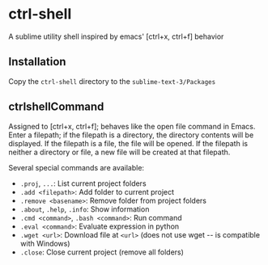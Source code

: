 # ctrl-shell
A sublime utility shell inspired by emacs' [ctrl+x, ctrl+f] behavior

## Installation
Copy the ```ctrl-shell``` directory to the ```sublime-text-3/Packages``` 

## ctrlshellCommand
Assigned to [ctrl+x, ctrl+f]; behaves like the open file command in Emacs. Enter a filepath; if the filepath is a directory, the directory contents will be displayed. If the filepath is a file, the file will be opened. If the filepath is neither a directory or file, a new file will be created at that filepath.

Several special commands are available:

- ```.proj```, ```...```: List current project folders
- ```.add <filepath>```: Add folder to current project
- ```.remove <basename>```: Remove folder from project folders
- ```.about```, ```.help```, ```.info```: Show information
- ```.cmd <command>```, ```.bash <command>```: Run command
- ```.eval <command>```: Evaluate expression in python
- ```.wget <url>```: Download file at ```<url>``` (does not use wget -- is compatible with Windows)
- ```.close```: Close current project (remove all folders)
